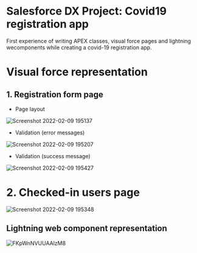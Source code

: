 # Salesforce DX Project: Covid19 registration app

First experience of writing APEX classes, visual force pages and lightning wecomponents while creating a covid-19 registration app.

# Visual force representation

## 1. Registration form page

- Page layout

![Screenshot 2022-02-09 195137](https://user-images.githubusercontent.com/88268603/153542863-30140c4b-984c-4e74-8c5f-608ed528a976.png)
- Validation (error messages)

![Screenshot 2022-02-09 195207](https://user-images.githubusercontent.com/88268603/153542869-161313ca-8665-4454-98de-f7cb0f8d2a6b.png)
- Validation (success message)

![Screenshot 2022-02-09 195427](https://user-images.githubusercontent.com/88268603/153542887-e86d1cc3-a685-49bf-bd0e-70d4c87bc548.png)

# 2. Checked-in users page

![Screenshot 2022-02-09 195348](https://user-images.githubusercontent.com/88268603/153542881-beb5c47f-ccb5-4323-aee1-c8d83c8e395e.png)

## Lightning web component representation

![FKpWnNVUUAAlzM8](https://user-images.githubusercontent.com/88268603/153543583-c38d2e0c-b465-48fd-8a59-5e9328529111.jpg)